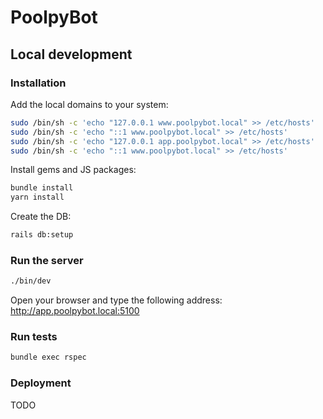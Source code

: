 # PoolpyBot

## Local development

### Installation

Add the local domains to your system:
```bash
sudo /bin/sh -c 'echo "127.0.0.1 www.poolpybot.local" >> /etc/hosts'
sudo /bin/sh -c 'echo "::1 www.poolpybot.local" >> /etc/hosts'
sudo /bin/sh -c 'echo "127.0.0.1 app.poolpybot.local" >> /etc/hosts'
sudo /bin/sh -c 'echo "::1 www.poolpybot.local" >> /etc/hosts'
```

Install gems and JS packages:
```bash
bundle install
yarn install
```

Create the DB:
```bash
rails db:setup
```

### Run the server

```bash
./bin/dev
```

Open your browser and type the following address: http://app.poolpybot.local:5100

### Run tests

```bash
bundle exec rspec
```

### Deployment

TODO